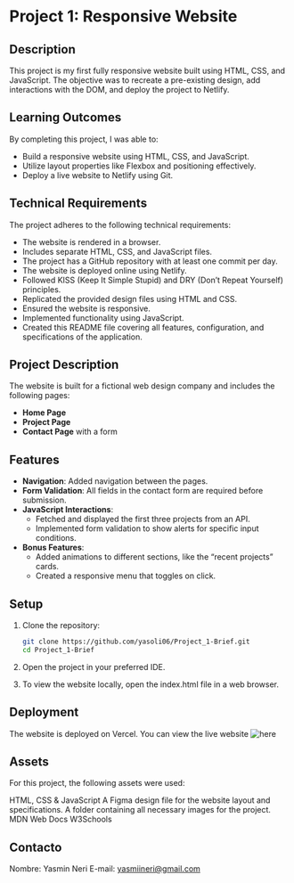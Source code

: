 # Project 1: Responsive Website

## Description

This project is my first fully responsive website built using HTML, CSS, and JavaScript. The objective was to recreate a pre-existing design, add interactions with the DOM, and deploy the project to Netlify.

## Learning Outcomes

By completing this project, I was able to:

- Build a responsive website using HTML, CSS, and JavaScript.
- Utilize layout properties like Flexbox and positioning effectively.
- Deploy a live website to Netlify using Git.

## Technical Requirements

The project adheres to the following technical requirements:

- The website is rendered in a browser.
- Includes separate HTML, CSS, and JavaScript files.
- The project has a GitHub repository with at least one commit per day.
- The website is deployed online using Netlify.
- Followed KISS (Keep It Simple Stupid) and DRY (Don’t Repeat Yourself) principles.
- Replicated the provided design files using HTML and CSS.
- Ensured the website is responsive.
- Implemented functionality using JavaScript.
- Created this README file covering all features, configuration, and specifications of the application.

## Project Description

The website is built for a fictional web design company and includes the following pages:

- **Home Page**
- **Project Page**
- **Contact Page** with a form

## Features

- **Navigation**: Added navigation between the pages.
- **Form Validation**: All fields in the contact form are required before submission.
- **JavaScript Interactions**:
  - Fetched and displayed the first three projects from an API.
  - Implemented form validation to show alerts for specific input conditions.
- **Bonus Features**:
  - Added animations to different sections, like the “recent projects” cards.
  - Created a responsive menu that toggles on click.

## Setup

1. Clone the repository:

   ```bash
   git clone https://github.com/yasoli06/Project_1-Brief.git
   cd Project_1-Brief

2. Open the project in your preferred IDE.

3. To view the website locally, open the index.html file in a web browser.

## Deployment
The website is deployed on Vercel. You can view the live website ![here](https://vercel.com/yasmins-projects-080291b3/project-1-brief)

## Assets
For this project, the following assets were used:

HTML, CSS & JavaScript
A Figma design file for the website layout and specifications.
A folder containing all necessary images for the project.
MDN Web Docs
W3Schools

## Contacto

Nombre: Yasmin Neri
E-mail: yasmiineri@gmail.com

